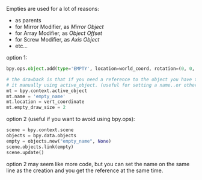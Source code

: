 Empties are used for a lot of reasons:  

- as parents
- for Mirror Modifier, as _Mirror Object_
- for Array Modifier, as _Object Offset_
- for Screw Modifier, as _Axis Object_
- etc...

option 1:
```python
bpy.ops.object.add(type='EMPTY', location=world_coord, rotation=(0, 0, 0))

# the drawback is that if you need a reference to the object you have to get
# it manually using active_object. (useful for setting a name..or other properties)
mt = bpy.context.active_object
mt.name = 'empty_name'  
mt.location = vert_coordinate
mt.empty_draw_size = 2   
```
option 2 (useful if you want to avoid using bpy.ops):
```python
scene = bpy.context.scene
objects = bpy.data.objects
empty = objects.new("empty_name", None)
scene.objects.link(empty)
scene.update()
```
option 2 may seem like more code, but you can set the name on the same line as the creation and you
get the reference at the same time.